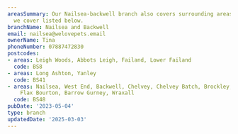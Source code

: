```yaml
---
areasSummary: Our Nailsea-backwell branch also covers surrounding areas. See the locations
  we cover listed below.
branchName: Nailsea and Backwell
email: nailsea@welovepets.email
ownerName: Tina
phoneNumber: 07887472830
postcodes:
- areas: Leigh Woods, Abbots Leigh, Failand, Lower Failand
  code: BS8
- areas: Long Ashton, Yanley
  code: BS41
- areas: Nailsea, West End, Backwell, Chelvey, Chelvey Batch, Brockley, Downside,
    Flax Bourton, Barrow Gurney, Wraxall
  code: BS48
pubDate: '2023-05-04'
type: branch
updatedDate: '2025-03-03'
---
```




